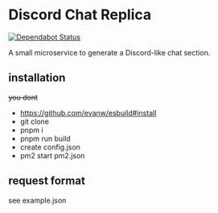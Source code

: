 # Discord Chat Replica
[![Dependabot Status](https://api.dependabot.com/badges/status?host=github&repo=NailaBot/Naila.bot)](https://dependabot.com)

A small microservice to generate a Discord-like chat section.

## installation
~~you dont~~

 - https://github.com/evanw/esbuild#install
 - git clone
 - pnpm i
 - pnpm run build
 - create config.json
 - pm2 start pm2.json

## request format
see example.json

